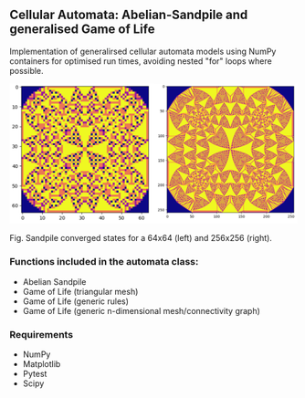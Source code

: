 
## Cellular Automata: Abelian-Sandpile and generalised Game of Life

Implementation of generalirsed cellular automata models using NumPy containers for optimised run times, avoiding nested "for" loops where possible.

![](final_states.png)

Fig.  Sandpile converged states for a 64x64 (left) and 256x256 (right).


### Functions included in the automata class:

- Abelian Sandpile
- Game of Life (triangular mesh)
- Game of Life (generic rules)
- Game of Life (generic n-dimensional mesh/connectivity graph)

### Requirements

- NumPy
- Matplotlib
- Pytest
- Scipy
